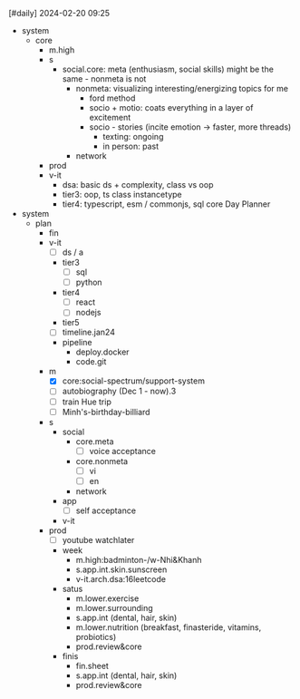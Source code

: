 [#daily]
2024-02-20
09:25

- system
	- core
		- m.high 
		- s
			- social.core: meta (enthusiasm, social skills) might be the same - nonmeta is not
				- nonmeta: visualizing interesting/energizing topics for me
					- ford method
					- socio + motio: coats everything in a layer of excitement
					- socio - stories (incite emotion -> faster, more threads)
						- texting: ongoing
						- in person: past
				- network
		- prod
		- v-it
			- dsa: basic ds + complexity, class vs oop
			- tier3: oop, ts class instancetype
			- tier4: typescript, esm / commonjs, sql core
Day Planner
- system
	- plan
		- fin
		- v-it
			- [ ] ds / a
			- tier3
				- [ ] sql
				- [ ] python
			- tier4
				- [ ] react
				- [ ] nodejs
			- tier5
			- [ ] timeline.jan24
			- pipeline
				- deploy.docker
				- code.git
		- m
			- [x] core:social-spectrum/support-system
			- [ ] autobiography (Dec 1 - now).3
			- [ ] train Hue trip
			- [ ] Minh's-birthday-billiard
		- s
			- social
				- core.meta
					- [ ] voice acceptance
				- core.nonmeta
					- [ ] vi
					- [ ] en
				- network
			- app
				- [ ] self acceptance
			- v-it
		- prod
			- [ ] youtube watchlater
			- week
				- m.high:badminton-/w-Nhi&Khanh
				- s.app.int.skin.sunscreen
				- v-it.arch.dsa:16leetcode
			- satus
				- m.lower.exercise
				- m.lower.surrounding
				- s.app.int (dental, hair, skin)
				- m.lower.nutrition (breakfast, finasteride, vitamins, probiotics)
				- prod.review&core
			- finis
				- fin.sheet
				- s.app.int (dental, hair, skin)
				- prod.review&core